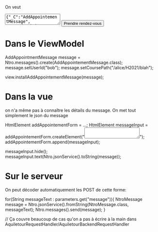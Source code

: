On veut

<form>
    <textarea name="message">{"_C":"AddAppointementMessage", "userId":"bob","coursePath":"/alice/H2021/blah"}</textarea>
    <input type="submit" value="Prendre rendez-vous"></input>
</form>

# Dans le ViewModel

AddAppointmentMessage message = Ntro.messages().create(AddAppointementMessage.class);
message.setUserId("bob");
message.setCoursePath("/alice/H2021/blah");


view.installAddAppointementMessage(message);

# Dans la vue

on n'a même pas à connaître les détails du message. On 
met tout simplement le json du message

HtmlElement addAppointementForm = ...;
HtmlElement messageInput = addAppointementForm.createElement("<textarea></textarea>");
addAppointementForm.append(messageInput);

messageInput.hide();
messageInput.text(Ntro.jsonService().toString(message));

# Sur le serveur

On peut décoder automatiquement les POST de cette forme:

for(String messageText : parameters.get("message")){
    NtroMessage message = Ntro.jsonService().fromString(NtroMessage.class, messageText);
    Ntro.messages().send(message);
}

// Ça couvre beaucoup de cas qu'on a pas à écrire à la main dans AquiletourRequestHandler/AquiletourBackendRequestHandler
